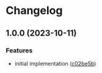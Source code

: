 # Changelog

## 1.0.0 (2023-10-11)


### Features

* initial implementation ([c02be5b](https://github.com/keyval-dev/opentelemetry-zap-bridge/commit/c02be5bc581e15e3a808903ffe9938b35dc488bc))
